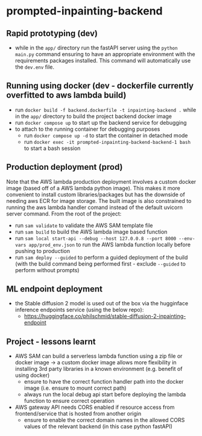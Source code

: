 # prompted-inpainting-backend

## Rapid prototyping (dev)

- while in the `app/` directory run the fastAPI server using the `python main.py` command ensuring to have an appropriate environment with the requirements packages installed. This command will 
automatically use the `dev.env` file. 

## Running using docker (dev - dockerfile currently overfitted to aws lambda build)

- run `docker build -f backend.dockerfile -t inpainting-backend .` while in the `app/` directory to build the project backend docker image
- run `docker compose up` to start up the backend service for debugging
- to attach to the running container for debugging purposes
    - run `docker compose up -d` to start the container in detached mode
    - run `docker exec -it prompted-inpainting-backend-backend-1 bash` to start a bash session

## Production deployment (prod)

Note that the AWS lambda production deployment involves a custom docker image (based off of a AWS lambda python image). This makes it
more convenient to install custom libraries/packages but has the downside of needing aws ECR for image storage. The built image is also
constrained to running the aws lambda handler comand instead of the default uvicorn server command. From the root of the project:

- run `sam validate` to validate the AWS SAM template file
- run `sam build` to build the AWS lambda image based function
- run `sam local start-api --debug --host 127.0.0.8 --port 8000 --env-vars app/prod_env.json` to run the AWS lambda function locally before pushing to production
- run `sam deploy --guided` to perform a guided deployment of the build (with the build command being performed first - exclude `--guided` to perform without prompts)

## ML endpoint deployment

- the Stable diffusion 2 model is used out of the box via the hugginface inference endpoints service (using the below repo):
  - https://huggingface.co/philschmid/stable-diffusion-2-inpainting-endpoint

## Project - lessons learnt

- AWS SAM can build a serverless lambda function using a zip file or docker image -> a custom docker image allows more flexibility in installing 3rd party libraries in a known environment (e.g. benefit of using docker)
  - ensure to have the correct function handler path into the docker image (i.e. ensure to mount correct path)
  - always run the local debug api start before deploying the lambda function to ensure correct operation
- AWS gateway API needs CORS enabled if resource access from frontend/service that is hosted from another origin
  - ensure to enable the correct domain names in the allowed CORS values of the relevant backend (in this case python fastAPI)